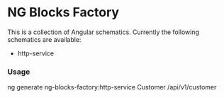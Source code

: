 # NG Blocks Factory

This is a collection of Angular schematics. Currently the following schematics are available:

* http-service

### Usage 

ng generate ng-blocks-factory:http-service Customer /api/v1/customer

